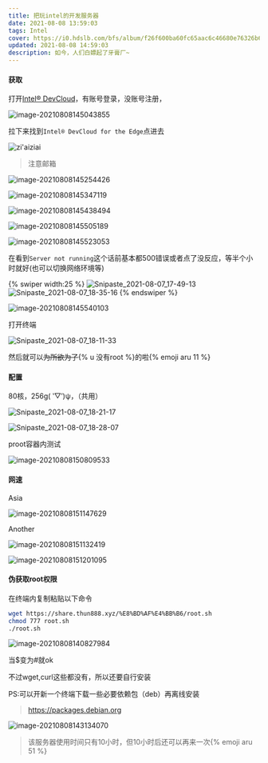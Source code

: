 ```yaml
---
title: 把玩intel的开发服务器
date: 2021-08-08 13:59:03
tags: Intel
cover: https://i0.hdslb.com/bfs/album/f26f600ba60fc65aac6c46680e76326b6a2dca36.jpg@.webp
updated: 2021-08-08 14:59:03
description: 如今，人们白嫖起了牙膏厂~
---
```


#### 获取

打开[Intel® DevCloud](https://software.intel.com/content/www/us/en/develop/tools/devcloud.html)，有账号登录，没账号注册，

![image-20210808145043855](https://i0.hdslb.com/bfs/album/70ab0fa7d6b78c00113e4fdf509ed90e33d8f85b.png@.webp)

拉下来找到`Intel® DevCloud for the Edge`点进去

![zi'aiziai](https://i0.hdslb.com/bfs/album/0efa1d202fcd93523b4b47df66f8ffd5b42fac86.png)

> 注意邮箱

![image-20210808145254426](https://i0.hdslb.com/bfs/album/909555a4dfb0cca2a3b2028e679a32127540e58e.png)

![image-20210808145347119](https://i0.hdslb.com/bfs/album/b4a0c24276c0000ba7f57ecea1a6715ea658e37b.png)

![image-20210808145438494](https://i0.hdslb.com/bfs/album/5ffac9ce9ba7e01cfbc1e8f75e04aa06ca74c337.png@.webp)

![image-20210808145505189](https://i0.hdslb.com/bfs/album/d7a29cac823190098cd7f7539ae0039c6de14f43.png)

![image-20210808145523053](https://i0.hdslb.com/bfs/album/cda894a709a5768591ba1b476ba5378889982f10.png@.webp)

在看到`Server not running`这个话前基本都500错误或者点了没反应，等半个小时就好(也可以切换网络环境等)

{% swiper width:25 %}
![Snipaste_2021-08-07_17-49-13](https://asstes.thun888.xyz/file/pic-bed/2021/08/6cb96eb2096f29a09853a404dc1f503f.webp)
![Snipaste_2021-08-07_18-35-16](https://asstes.thun888.xyz/file/pic-bed/2021/08/af67af93cf0930982014779af16e3fbb.webp)
{% endswiper %}



![image-20210808145540103](https://i0.hdslb.com/bfs/album/64382e008a7370faf48fbe86fa9e4a7e2e0cc981.png)

打开终端

![Snipaste_2021-08-07_18-11-33](https://asstes.thun888.xyz/file/pic-bed/2021/08/481501951a14dd2878ffc24041159847.png)

然后就可以~~为所欲为了~~{% u 没有root %}的啦{% emoji aru 11 %}

#### 配置

80核，256g( ‵▽′)ψ，（共用）

![Snipaste_2021-08-07_18-21-17](https://i0.hdslb.com/bfs/album/66be24a1d2241fd55f07cb6a57da3e62e10d9edd.png)

![Snipaste_2021-08-07_18-28-07](https://i0.hdslb.com/bfs/album/96b7ae52860621cc64505f85ab157e27ba4cb645.png)

proot容器内测试

![image-20210808150809533](https://i0.hdslb.com/bfs/album/2f59a92fde2ababeba2875c0e633bcf79507f2c4.png@.webp)

#### 网速

Asia

![image-20210808151147629](https://i0.hdslb.com/bfs/album/025702cd24eb25032b72130b0b2f7338a6f9887a.png@.webp)

Another

![image-20210808151132419](https://i0.hdslb.com/bfs/album/5ab9b54d5b2e132c830cde770ff2da63e1a687ba.png@.webp)

![image-20210808151201095](https://i0.hdslb.com/bfs/album/66f9de085b4020a6cdf9d5b92a5190011440080e.png@.webp)



#### 伪获取root权限

在终端内复制粘贴以下命令

```bash
wget https://share.thun888.xyz/%E8%BD%AF%E4%BB%B6/root.sh
chmod 777 root.sh
./root.sh
```

![image-20210808140827984](https://i0.hdslb.com/bfs/album/6619c36a9f57e6322a0e125d93130accc2cf34f2.png)

当$变为#就ok

不过wget,curl这些都没有，所以还要自行安装

PS:可以开新一个终端下载一些必要依赖包（deb）再离线安装

> https://packages.debian.org

![image-20210808143134070](https://i0.hdslb.com/bfs/album/d5cc376d6bed2cfab939795ca8aa69244f8dae21.png)

> 该服务器使用时间只有10小时，但10小时后还可以再来一次{% emoji aru 51 %}



